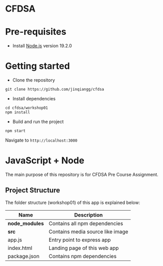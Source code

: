 # CFDSA

# Pre-requisites
- Install [Node.js](https://nodejs.org/en/) version 19.2.0


# Getting started
- Clone the repository
```
git clone https://github.com/jinqiangg/cfdsa
```
- Install dependencies
```
cd cfdsa/workshop01
npm install
```
- Build and run the project
```
npm start
```
  Navigate to `http://localhost:3000`

# JavaScript + Node 
The main purpose of this repository is for CFDSA Pre Course Assignment.


## Project Structure
The folder structure (workshop01) of this app is explained below:

| Name | Description |
| ------------------------ | --------------------------------------------------------------------------------------------- |
| **node_modules**         | Contains all  npm dependencies                                                            |
| **src**                  | Contains media source like image                                                           |
| app.js                    | Entry point to express app                                                               |
| index.html                | Landing page of this web app                                                              |
| package.json             | Contains npm dependencies |
